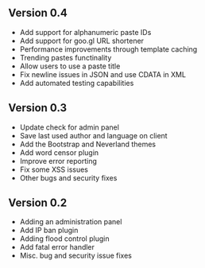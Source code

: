 Version 0.4
------------
 * Add support for alphanumeric paste IDs
 * Add support for goo.gl URL shortener
 * Performance improvements through template caching
 * Trending pastes functinality
 * Allow users to use a paste title
 * Fix newline issues in JSON and use CDATA in XML
 * Add automated testing capabilities

Version 0.3
------------
 * Update check for admin panel
 * Save last used author and language on client
 * Add the Bootstrap and Neverland themes
 * Add word censor plugin
 * Improve error reporting
 * Fix some XSS issues
 * Other bugs and security fixes

Version 0.2
------------
 * Adding an administration panel
 * Add IP ban plugin
 * Adding flood control plugin
 * Add fatal error handler
 * Misc. bug and security issue fixes